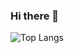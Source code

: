 ### Hi there 👋

![Top Langs](https://github-readme-stats.vercel.app/api/top-langs/?username=brktlhylmz&layout=compact&theme=radical)

<!--
**brktlhylmz/brktlhylmz** is a ✨ _special_ ✨ repository because its `README.md` (this file) appears on your GitHub profile.

Here are some ideas to get you started:

- 🔭 I’m currently working on ...
- 🌱 I’m currently learning ...
- 👯 I’m looking to collaborate on ...
- 🤔 I’m looking for help with ...
- 💬 Ask me about ...
- 📫 How to reach me: ...
- 😄 Pronouns: ...
- ⚡ Fun fact: ...
-->
